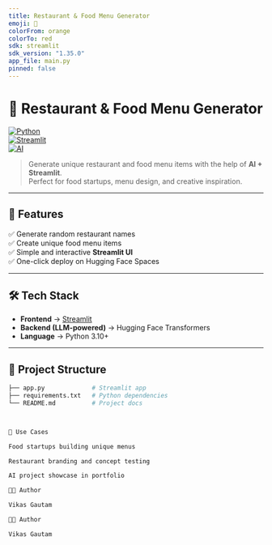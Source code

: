 ```yaml
---
title: Restaurant & Food Menu Generator
emoji: 🍔
colorFrom: orange
colorTo: red
sdk: streamlit
sdk_version: "1.35.0"
app_file: main.py
pinned: false
---
```


# 🍔 Restaurant & Food Menu Generator  

[![Python](https://img.shields.io/badge/Python-3.10%2B-blue?logo=python)](https://www.python.org/)  
[![Streamlit](https://img.shields.io/badge/Framework-Streamlit-red?logo=streamlit)](https://streamlit.io/)  
[![AI](https://img.shields.io/badge/AI-Powered-green?logo=ai)](https://huggingface.co/spaces)  

> Generate unique restaurant and food menu items with the help of **AI + Streamlit**.  
> Perfect for food startups, menu design, and creative inspiration.  

---

## 🚀 Features  
✅ Generate random restaurant names  
✅ Create unique food menu items  
✅ Simple and interactive **Streamlit UI**  
✅ One-click deploy on Hugging Face Spaces  

---

## 🛠️ Tech Stack  
- **Frontend** → [Streamlit](https://streamlit.io/)  
- **Backend (LLM-powered)** → Hugging Face Transformers  
- **Language** → Python 3.10+  

---

## 📂 Project Structure  
```bash
├── app.py             # Streamlit app
├── requirements.txt   # Python dependencies
└── README.md          # Project docs



🎯 Use Cases

Food startups building unique menus

Restaurant branding and concept testing

AI project showcase in portfolio

👨‍💻 Author

Vikas Gautam

👨‍💻 Author

Vikas Gautam

